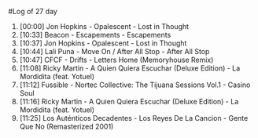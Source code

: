 #Log of 27 day

1. [00:00] Jon Hopkins - Opalescent - Lost in Thought
1. [10:33] Beacon - Escapements - Escapements
1. [10:37] Jon Hopkins - Opalescent - Lost in Thought
1. [10:44] Lali Puna - Move On / After All Stop - After All Stop
1. [10:47] CFCF - Drifts - Letters Home (Memoryhouse Remix)
1. [11:08] Ricky Martin - A Quien Quiera Escuchar (Deluxe Edition) - La Mordidita (feat. Yotuel)
1. [11:12] Fussible - Nortec Collective: The Tijuana Sessions Vol.1 - Casino Soul
1. [11:16] Ricky Martin - A Quien Quiera Escuchar (Deluxe Edition) - La Mordidita (feat. Yotuel)
1. [11:25] Los Auténticos Decadentes - Los Reyes De La Cancion - Gente Que No (Remasterized 2001)
